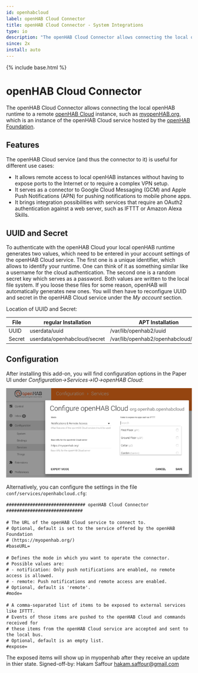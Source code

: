```yaml
---
id: openhabcloud
label: openHAB Cloud Connector
title: openHAB Cloud Connector - System Integrations
type: io
description: "The openHAB Cloud Connector allows connecting the local openHAB runtime to a remote [openHAB Cloud](https://github.com/openhab/openhab-cloud/blob/master/README.md) instance, such as [myopenHAB.org](http://www.myopenHAB.org), which is an instance of the"
since: 2x
install: auto
---
```


<!-- Attention authors: Do not edit directly. Please add your changes to the appropriate source repository -->

{% include base.html %}

# openHAB Cloud Connector

The openHAB Cloud Connector allows connecting the local openHAB runtime to a remote [openHAB Cloud](https://github.com/openhab/openhab-cloud/blob/master/README.md) instance, such as [myopenHAB.org](http://www.myopenHAB.org), which is an instance of the
openHAB Cloud service hosted by the [openHAB Foundation](http://www.openhabfoundation.org/).

## Features

The openHAB Cloud service (and thus the connector to it) is useful for different use cases:

* It allows remote access to local openHAB instances without having to expose ports to the Internet or to require a complex VPN setup.
* It serves as a connector to Google Cloud Messaging (GCM) and Apple Push Notifications (APN) for pushing notifications to mobile phone apps.
* It brings integration possibilities with services that require an OAuth2 authentication against a web server, such as IFTTT or Amazon Alexa Skills.

## UUID and Secret

To authenticate with the openHAB Cloud your local openHAB runtime generates two values, which need to be entered in your account settings of the openHAB Cloud service. The first one is a unique identifier, which allows to identify your runtime. One can think of it as something similar like a username for the cloud authentication. The second one is a random secret key which serves as a password. Both values are written to the local file system. If you loose these files for some reason, openHAB will automatically generates new ones. You will then have to reconfigure UUID and secret in the openHAB Cloud service under the _My account_ section.

Location of UUID and Secret:

|File | regular Installation | APT Installation |
|-----|----------------------|------------------|
|UUID | userdata/uuid        | /var/lib/openhab2/uuid |
|Secret | userdata/openhabcloud/secret | /var/lib/openhab2/openhabcloud/secret |

## Configuration

After installing this add-on, you will find configuration options in the Paper UI under _Configuration->Services->IO->openHAB Cloud_:

![Configuration](doc/cfg.png)

Alternatively, you can configure the settings in the file `conf/services/openhabcloud.cfg`:

```
############################## openHAB Cloud Connector #############################

# The URL of the openHAB Cloud service to connect to.
# Optional, default is set to the service offered by the openHAB Foundation
# (https://myopenhab.org/)
#baseURL=

# Defines the mode in which you want to operate the connector.
# Possible values are:
# - notification: Only push notifications are enabled, no remote access is allowed.
# - remote: Push notifications and remote access are enabled.
# Optional, default is 'remote'.
#mode=

# A comma-separated list of items to be exposed to external services like IFTTT. 
# Events of those items are pushed to the openHAB Cloud and commands received for
# these items from the openHAB Cloud service are accepted and sent to the local bus.
# Optional, default is an empty list.
#expose=
```

The exposed items will show up in myopenhab after they receive an update in thier state.
Signed-off-by: Hakam Saffour <hakam.saffour@gmail.com>
